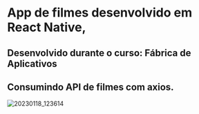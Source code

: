 # App de filmes desenvolvido em React Native,
## Desenvolvido durante o curso: Fábrica de Aplicativos

## Consumindo API de filmes com axios.


![20230118_123614](https://user-images.githubusercontent.com/44006125/213215941-7d86ef16-5fd1-40cd-be5f-7b9697a29865.gif)
